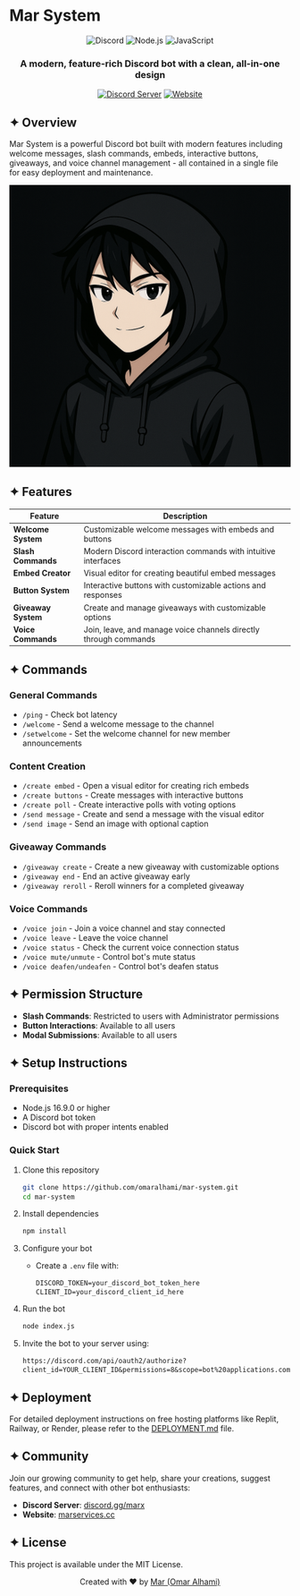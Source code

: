 # Mar System

<div align="center">
  
  ![Discord](https://img.shields.io/badge/Discord-7289DA?style=for-the-badge&logo=discord&logoColor=white)
  ![Node.js](https://img.shields.io/badge/Node.js-43853D?style=for-the-badge&logo=node.js&logoColor=white)
  ![JavaScript](https://img.shields.io/badge/JavaScript-F7DF1E?style=for-the-badge&logo=javascript&logoColor=black)
  
  <h3>A modern, feature-rich Discord bot with a clean, all-in-one design</h3>
  
  <p>
    <a href="https://discord.gg/marx"><img src="https://img.shields.io/badge/Join_our_community-5865F2?style=for-the-badge&logo=discord&logoColor=white" alt="Discord Server"></a>
    <a href="https://marservices.cc"><img src="https://img.shields.io/badge/Visit_our_website-0088CC?style=for-the-badge&logo=web&logoColor=white" alt="Website"></a>
  </p>
  
</div>

## ✦ Overview

Mar System is a powerful Discord bot built with modern features including welcome messages, slash commands, embeds, interactive buttons, giveaways, and voice channel management - all contained in a single file for easy deployment and maintenance.

<div align="center">
  <img src="https://github.com/omaralhami/mar-system/blob/main/landing/logo.png" alt="Mar System Bot" width="600">
</div>

## ✦ Features

| Feature | Description |
|---------|-------------|
| **Welcome System** | Customizable welcome messages with embeds and buttons |
| **Slash Commands** | Modern Discord interaction commands with intuitive interfaces |
| **Embed Creator** | Visual editor for creating beautiful embed messages |
| **Button System** | Interactive buttons with customizable actions and responses |
| **Giveaway System** | Create and manage giveaways with customizable options |
| **Voice Commands** | Join, leave, and manage voice channels directly through commands |

## ✦ Commands

### General Commands
- `/ping` - Check bot latency
- `/welcome` - Send a welcome message to the channel
- `/setwelcome` - Set the welcome channel for new member announcements

### Content Creation
- `/create embed` - Open a visual editor for creating rich embeds
- `/create buttons` - Create messages with interactive buttons
- `/create poll` - Create interactive polls with voting options
- `/send message` - Create and send a message with the visual editor
- `/send image` - Send an image with optional caption

### Giveaway Commands
- `/giveaway create` - Create a new giveaway with customizable options
- `/giveaway end` - End an active giveaway early
- `/giveaway reroll` - Reroll winners for a completed giveaway

### Voice Commands
- `/voice join` - Join a voice channel and stay connected
- `/voice leave` - Leave the voice channel
- `/voice status` - Check the current voice connection status
- `/voice mute/unmute` - Control bot's mute status
- `/voice deafen/undeafen` - Control bot's deafen status

## ✦ Permission Structure

- **Slash Commands**: Restricted to users with Administrator permissions
- **Button Interactions**: Available to all users
- **Modal Submissions**: Available to all users

## ✦ Setup Instructions

### Prerequisites
- Node.js 16.9.0 or higher
- A Discord bot token
- Discord bot with proper intents enabled

### Quick Start

1. Clone this repository
   ```bash
   git clone https://github.com/omaralhami/mar-system.git
   cd mar-system
   ```

2. Install dependencies
   ```bash
   npm install
   ```

3. Configure your bot
   - Create a `.env` file with:
     ```
     DISCORD_TOKEN=your_discord_bot_token_here
     CLIENT_ID=your_discord_client_id_here
     ```

4. Run the bot
   ```bash
   node index.js
   ```

5. Invite the bot to your server using:
   ```
   https://discord.com/api/oauth2/authorize?client_id=YOUR_CLIENT_ID&permissions=8&scope=bot%20applications.commands
   ```

## ✦ Deployment

For detailed deployment instructions on free hosting platforms like Replit, Railway, or Render, please refer to the [DEPLOYMENT.md](DEPLOYMENT.md) file.

## ✦ Community

Join our growing community to get help, share your creations, suggest features, and connect with other bot enthusiasts:

- **Discord Server**: [discord.gg/marx](https://discord.gg/marx)
- **Website**: [marservices.cc](https://marservices.cc)

## ✦ License

This project is available under the MIT License.

<div align="center">
  <p>Created with ♥ by <a href="https://github.com/omaralhami">Mar (Omar Alhami)</a></p>
</div> 